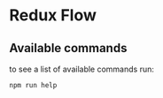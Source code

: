 Redux Flow
===

Available commands
--- 

to see a list of available commands run:
```bash
npm run help
```
